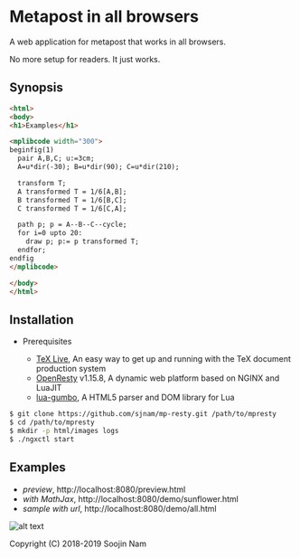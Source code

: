 Metapost in all browsers
=======
A web application for metapost that works in all browsers.

No more setup for readers. It just works.

Synopsis
---------

````html
<html>
<body>
<h1>Examples</h1>

<mplibcode width="300">
beginfig(1)
  pair A,B,C; u:=3cm;
  A=u*dir(-30); B=u*dir(90); C=u*dir(210);

  transform T;
  A transformed T = 1/6[A,B];
  B transformed T = 1/6[B,C];
  C transformed T = 1/6[C,A];

  path p; p = A--B--C--cycle;
  for i=0 upto 20:
    draw p; p:= p transformed T;
  endfor;
endfig
</mplibcode>

</body>
</html>
````

Installation
------------
- Prerequisites
  
  - [TeX Live](https://www.tug.org/texlive/), An easy way to get up and running with the TeX document production system
  - [OpenResty](http://openresty.org/en/) v1.15.8, A dynamic web platform based on NGINX and LuaJIT
  - [lua-gumbo](https://craigbarnes.gitlab.io/lua-gumbo/), A HTML5 parser and DOM library for Lua

```bash
$ git clone https://github.com/sjnam/mp-resty.git /path/to/mpresty
$ cd /path/to/mpresty
$ mkdir -p html/images logs
$ ./ngxctl start
```

Examples
--------
- *preview*, http://localhost:8080/preview.html
- *with MathJax*, http://localhost:8080/demo/sunflower.html
- *sample with url*, http://localhost:8080/demo/all.html

![alt text](http://ktug.org/~sjnam/images/all.png "all.html")

Copyright (C) 2018-2019 Soojin Nam

